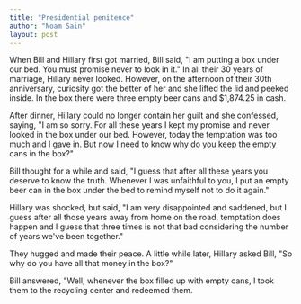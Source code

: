 ```yaml
---
title: "Presidential penitence"
author: "Noam Sain"
layout: post
---
```


When Bill and Hillary first got married, Bill said, "I am putting a box under our bed. You must promise never to look in it." In all their 30 years of marriage, Hillary never looked. However, on the afternoon of their 30th anniversary, curiosity got the better of her and she lifted the lid and peeked inside. In the box there were three empty beer cans and $1,874.25 in cash.  
  
After dinner, Hillary could no longer contain her guilt and she confessed, saying, "I am so sorry. For all these years I kept my promise and never looked in the box under our bed. However, today the temptation was too much and I gave in. But now I need to know why do you keep the empty cans in the box?"

Bill thought for a while and said, "I guess that after all these years you deserve to know the truth. Whenever I was unfaithful to you, I put an empty beer can in the box under the bed to remind myself not to do it again."

Hillary was shocked, but said, "I am very disappointed and saddened, but I guess after all those years away from home on the road, temptation does happen and I guess that three times is not that bad considering the number of years we've been together."

They hugged and made their peace. A little while later, Hillary asked Bill, "So why do you have all that money in the box?"

Bill answered, "Well, whenever the box filled up with empty cans, I took them to the recycling center and redeemed them.